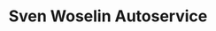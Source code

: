 ---
title: "Sven Woselin Autoservice"
url: /jahnsdorf-erzgeb/sven-woselin-autoservice/
shop: Autowerkstatt
---